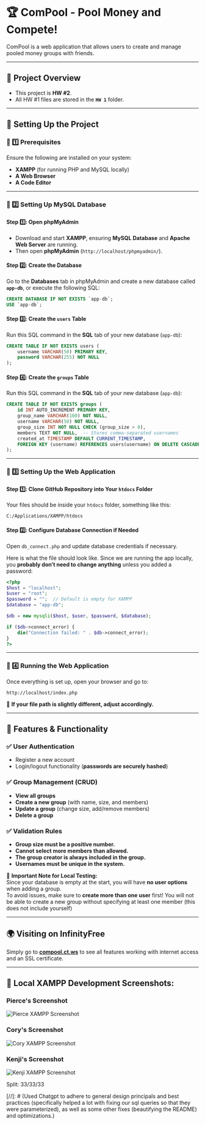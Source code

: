# 🏆 ComPool - Pool Money and Compete!

ComPool is a web application that allows users to create and manage pooled money groups with friends.  

---

## 📂 Project Overview
- This project is **HW #2**.
- All HW #1 files are stored in the **`HW 1`** folder.

---

## 🚀 Setting Up the Project

### 🔹 1️⃣ Prerequisites
Ensure the following are installed on your system:  
- **XAMPP** (for running PHP and MySQL locally)  
- **A Web Browser** 
- **A Code Editor**

---

### 🔹 2️⃣ Setting Up MySQL Database

#### **Step 1️⃣: Open phpMyAdmin**
- Download and start **XAMPP**, ensuring **MySQL Database** and **Apache Web Server** are running.
- Then open **phpMyAdmin** (`http://localhost/phpmyadmin/`).

#### **Step 2️⃣: Create the Database**
Go to the **Databases** tab in phpMyAdmin and create a new database called **`app-db`**, or execute the following SQL:
```sql
CREATE DATABASE IF NOT EXISTS `app-db`;
USE `app-db`;
```

#### **Step 3️⃣: Create the `users` Table**
Run this SQL command in the **SQL** tab of your new database (`app-db`):
```sql
CREATE TABLE IF NOT EXISTS users (
    username VARCHAR(50) PRIMARY KEY,
    password VARCHAR(255) NOT NULL
);
```

#### **Step 4️⃣: Create the `groups` Table**
Run this SQL command in the **SQL** tab of your new database (`app-db`):
```sql
CREATE TABLE IF NOT EXISTS groups (
    id INT AUTO_INCREMENT PRIMARY KEY,
    group_name VARCHAR(100) NOT NULL,
    username VARCHAR(50) NOT NULL,
    group_size INT NOT NULL CHECK (group_size > 0), 
    members TEXT NOT NULL,  -- Stores comma-separated usernames
    created_at TIMESTAMP DEFAULT CURRENT_TIMESTAMP,
    FOREIGN KEY (username) REFERENCES users(username) ON DELETE CASCADE
);
```

---

### 🔹 3️⃣ Setting Up the Web Application

#### **Step 1️⃣: Clone GitHub Repository into Your `htdocs` Folder**
Your files should be inside your `htdocs` folder, something like this:
```
C:/Applications/XAMPP/htdocs
```

#### **Step 2️⃣: Configure Database Connection if Needed**
Open `db_connect.php` and update database credentials if necessary.

Here is what the file should look like. Since we are running the app locally, you **probably don’t need to change anything** unless you added a password:
```php
<?php
$host = "localhost"; 
$user = "root"; 
$password = "";  // Default is empty for XAMPP
$database = "app-db";  

$db = new mysqli($host, $user, $password, $database);

if ($db->connect_error) {
    die("Connection failed: " . $db->connect_error);
}
?>
```

---

### 🔹 4️⃣ Running the Web Application
Once everything is set up, open your browser and go to:
```
http://localhost/index.php
```
📌 **If your file path is slightly different, adjust accordingly.**

---

## 🔑 Features & Functionality

### ✅ **User Authentication**
- Register a new account  
- Login/logout functionality (**passwords are securely hashed**)  

### ✅ **Group Management (CRUD)**
- **View all groups**  
- **Create a new group** (with name, size, and members)  
- **Update a group** (change size, add/remove members)  
- **Delete a group**  

### ✅ **Validation Rules**
- **Group size must be a positive number.**  
- **Cannot select more members than allowed.**  
- **The group creator is always included in the group.**  
- **Usernames must be unique in the system.**  

📌 **Important Note for Local Testing:**  
Since your database is empty at the start, you will have **no user options** when adding a group.  
To avoid issues, make sure to **create more than one user** first! You will not be able to create a new group without specifying at least one member (this does not include yourself) 

---

## 🌍 Visiting on InfinityFree
Simply go to **[compool.ct.ws](https://compool.ct.ws/)** to see all features working with internet access and an SSL certificate.

---

## 📸 Local XAMPP Development Screenshots:

### **Pierce's Screenshot**
![Pierce XAMPP Screenshot](images/PierceBWXampp.png)

### **Cory's Screenshot**
![Cory XAMPP Screenshot](images/CorneliusReavyXampp.jpg)

### **Kenji's Screenshot**
![Kenji XAMPP Screenshot](images/KenjiKonoXAMPP.png)

Split: 33/33/33

[//]: # (Used Chatgpt to adhere to general design principals and best practices (specifically helped a lot with fixing our sql queries so that they were parameterized), as well as some other fixes (beautifying the README) and optimizations.)